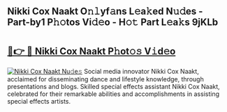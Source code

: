 ## Nikki Cox Naakt O𝚗𝚕yf𝚊ns L𝚎a𝚔ed N𝚞𝚍es - Part-by1 P𝚑𝚘tos Vi𝚍𝚎o - H𝚘𝚝 Part L𝚎a𝚔s 9jKLb

# <h2><a href="http://kfav23.oniu.top/?m=Nikki+Cox+Naakt">🔗👉 🔴 Nikki Cox Naakt P𝚑ot𝚘𝚜 V𝚒d𝚎o</a></h2>

[![Nikki Cox Naakt Nu𝚍e𝚜](https://i.imgur.com/0qMVB7G.gif)](http://kfav23.oniu.top/?m=Nikki+Cox+Naakt)
Social media innovator Nikki Cox Naakt, acclaimed for disseminating dance and lifestyle knowledge, through presentations and blogs. Skilled special effects assistant Nikki Cox Naakt, celebrated for their remarkable abilities and accomplishments in assisting special effects artists.  
